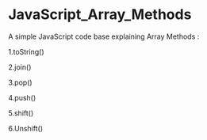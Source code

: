 # JavaScript_Array_Methods
A simple JavaScript code base explaining Array Methods :

1.toString()

2.join()

3.pop()

4.push()

5.shift()

6.Unshift()
